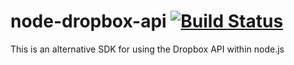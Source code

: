 # node-dropbox-api [![Build Status](https://secure.travis-ci.org/tomgallacher/node-dropbox-api.png)](https://secure.travis-ci.org/tomgallacher/node-dropbox-api)

This is an alternative SDK for using the Dropbox API within node.js
